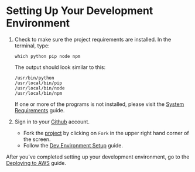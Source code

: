 # Setting Up Your Development Environment

1. Check to make sure the project requirements are installed. In the terminal, type:

    ```
    which python pip node npm
    ```

    The output should look similar to this:

    ```
    /usr/bin/python
    /usr/local/bin/pip
    /usr/local/bin/node
    /usr/local/bin/npm
    ```

    If one or more of the programs is not installed, please visit the
    [System Requirements](https://github.com/stormpython/insightfl/blob/develop/docs/requirements.md#system-requirements)
    guide.

2. Sign in to your [Github](https://github.com/) account.

    * Fork the [project](https://github.com/stormpython/insightfl) by clicking on `Fork` in the upper right hand corner
    of the screen.
    * Follow the [Dev Environment Setup](https://github.com/stormpython/insightfl#dev-environment-setup-) guide.

After you've completed setting up your development environment, go to the
[Deploying to AWS](https://github.com/stormpython/insightfl#deploying-to-aws) guide.
